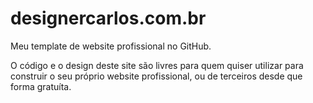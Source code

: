 # designercarlos.com.br

Meu template de website profissional no GitHub.

O código e o design deste site são livres para quem quiser utilizar para construir o seu próprio website profissional, ou de terceiros desde que forma gratuíta.

